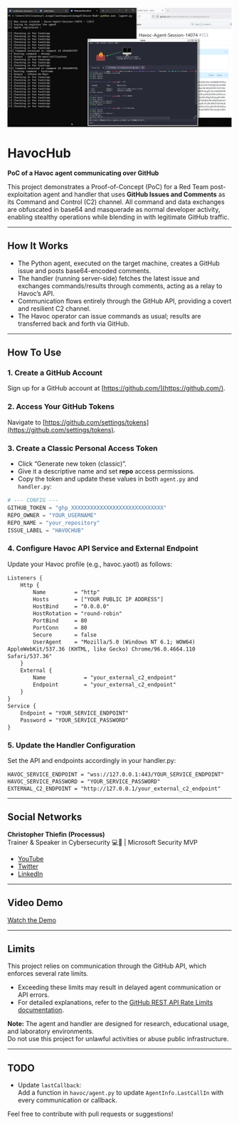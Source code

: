 <p align="center">
  <img src="assets/demo.png" alt="Havoc GitHub C2 Demo" width="600"/>
</p>

# HavocHub

**PoC of a Havoc agent communicating over GitHub**

This project demonstrates a Proof-of-Concept (PoC) for a Red Team post-exploitation agent and handler that uses **GitHub Issues and Comments** as its Command and Control (C2) channel. All command and data exchanges are obfuscated in base64 and masquerade as normal developer activity, enabling stealthy operations while blending in with legitimate GitHub traffic.

---

## How It Works

- The Python agent, executed on the target machine, creates a GitHub issue and posts base64-encoded comments.
- The handler (running server-side) fetches the latest issue and exchanges commands/results through comments, acting as a relay to Havoc’s API.
- Communication flows entirely through the GitHub API, providing a covert and resilient C2 channel.
- The Havoc operator can issue commands as usual; results are transferred back and forth via GitHub.

---

## How To Use

### 1. Create a GitHub Account

Sign up for a GitHub account at [https://github.com/](https://github.com/).

### 2. Access Your GitHub Tokens

Navigate to [https://github.com/settings/tokens](https://github.com/settings/tokens).

### 3. Create a Classic Personal Access Token

- Click “Generate new token (classic)”.
- Give it a descriptive name and set **repo** access permissions.
- Copy the token and update these values in both `agent.py` and `handler.py`:

```python
# --- CONFIG ---
GITHUB_TOKEN = "ghp_XXXXXXXXXXXXXXXXXXXXXXXXXXXXX" 
REPO_OWNER = "YOUR_USERNAME"
REPO_NAME = "your_repository"
ISSUE_LABEL = "HAVOCHUB"
```

### 4. Configure Havoc API Service and External Endpoint

Update your Havoc profile (e.g., havoc.yaotl) as follows:

```yaotl
Listeners {
    Http {
        Name         = "http"
        Hosts        = ["YOUR PUBLIC IP ADDRESS"]
        HostBind     = "0.0.0.0"
        HostRotation = "round-robin"
        PortBind     = 80
        PortConn     = 80
        Secure       = false
        UserAgent    = "Mozilla/5.0 (Windows NT 6.1; WOW64) AppleWebKit/537.36 (KHTML, like Gecko) Chrome/96.0.4664.110 Safari/537.36"
    }
    External {
        Name            = "your_external_c2_endpoint"
        Endpoint        = "your_external_c2_endpoint"
    }
}
Service {
    Endpoint = "YOUR_SERVICE_ENDPOINT"
    Password = "YOUR_SERVICE_PASSWORD"
}
```

### 5. Update the Handler Configuration

Set the API and endpoints accordingly in your handler.py:

```yaotl
HAVOC_SERVICE_ENDPOINT = "wss://127.0.0.1:443/YOUR_SERVICE_ENDPOINT"
HAVOC_SERVICE_PASSWORD = "YOUR_SERVICE_PASSWORD"
EXTERNAL_C2_ENDPOINT = "http://127.0.0.1/your_external_c2_endpoint"
```

---

## Social Networks

**Christopher Thiefin (Processus)**  
Trainer & Speaker in Cybersecurity 💻🎥 | Microsoft Security MVP

- [YouTube](https://www.youtube.com/c/processusthief)
- [Twitter](https://x.com/ProcessusT)
- [LinkedIn](https://www.linkedin.com/in/christopher-thiefin/)

---

## Video Demo

[Watch the Demo](assets/demo.mp4)

---

## Limits

This project relies on communication through the GitHub API, which enforces several rate limits.  
- Exceeding these limits may result in delayed agent communication or API errors.
- For detailed explanations, refer to the [GitHub REST API Rate Limits documentation](https://docs.github.com/fr/rest/using-the-rest-api/rate-limits-for-the-rest-api?apiVersion=2022-11-28#about-secondary-rate-limits).

**Note:** The agent and handler are designed for research, educational usage, and laboratory environments.  
Do not use this project for unlawful activities or abuse public infrastructure.

---

## TODO

- Update `lastCallback`:  
  Add a function in `havoc/agent.py` to update `AgentInfo.LastCallIn` with every communication or callback.

Feel free to contribute with pull requests or suggestions!
